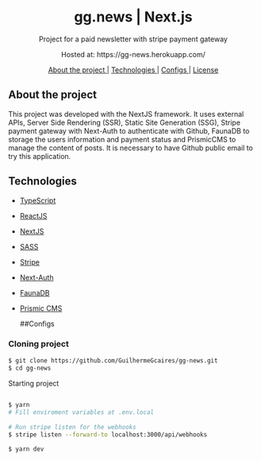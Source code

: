 <h1 align="center">
  gg.news | Next.js
 </h1>
 
<p align="center">Project for a paid newsletter with stripe payment gateway</p>
<p align="center"> Hosted at: https://gg-news.herokuapp.com/ </p>

<p align="center">
  <a href="#about-the-project"> About the project </a> |
  <a href="#technologies"> Technologies </a> |
  <a href="#configs"> Configs </a> |
  <a href="#license"> License </a>
  
  
  ## About the project

  This project was developed with the NextJS framework. It uses external APIs, Server Side Rendering (SSR), Static Site Generation (SSG), Stripe payment gateway with Next-Auth to authenticate with Github, FaunaDB to storage the users information and payment status and PrismicCMS to manage the content of posts. It is necessary to have Github public email to try this application.

## Technologies
- [TypeScript](https://www.typescriptlang.org/)
- [ReactJS](https://reactjs.org/)
- [NextJS](https://nextjs.org/)
- [SASS](https://sass-lang.com/)
- [Stripe](https://stripe.com/)
- [Next-Auth](https://next-auth.js.org/)
- [FaunaDB](https://fauna.com/)
- [Prismic CMS](https://prismic.io/)

  ##Configs

 ### Cloning project

```bash
$ git clone https://github.com/GuilhermeGcaires/gg-news.git
$ cd gg-news
```

Starting project

```bash
  
$ yarn
# Fill enviroment variables at .env.local
  
# Run stripe listen for the webhooks
$ stripe listen --forward-to localhost:3000/api/webhooks 

$ yarn dev
